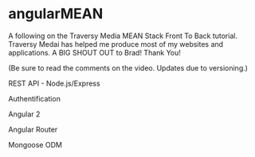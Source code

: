 # angularMEAN

A following on the Traversy Media MEAN Stack Front To Back tutorial.
Traversy Medai has helped me produce most of my websites and applications. 
A BIG SHOUT OUT to Brad! 
Thank You!

(Be sure to read the comments on the video. Updates due to versioning.)

REST API - Node.js/Express

Authentification

Angular 2

Angular Router

Mongoose ODM
